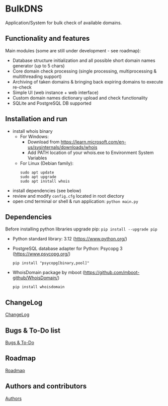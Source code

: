 # BulkDNS

Application/System for bulk check of available domains.


##  Functionality and features

Main modules (some are still under development - see roadmap):

* Database structure initialization and all possible short domain names generator (up to 5 chars)
* Core domain check processing (single processing, multiprocessing & multithreading support)
* Archiving of taken domains & bringing back expiring domains to execute re-check
* Simple UI (web instance + web interface)
* Custom domain names dictionary upload and check functionality
* SQLite and PostgreSQL DB supported


##  Installation and run

* install whois binary 
  * For Windows: 
    * Download from https://learn.microsoft.com/en-us/sysinternals/downloads/whois
    * Add PATH location of your whois.exe to Environment System Variables
  * For Linux (Debian family):
    ```
    sudo apt update
    sudo apt upgrade
    sudo apt install whois
    ``` 
* install dependencies (see below)
* review and modify ```config.cfg``` located in root diectory
* open cmd terminal or shell & run application: ```python main.py```


## Dependencies

Before installing python libraries upgrade pip: ```pip install --upgrade pip```

* Python standard library: 3.12 (https://www.python.org/)

* PostgreSQL database adapter for Python: Psycopg 3 (https://www.psycopg.org/)

  ```pip install "psycopg[binary,pool]"```

* WhoisDomain package by mboot (https://github.com/mboot-github/WhoisDomain/)

  ```pip install whoisdomain```


## ChangeLog

[ChangeLog](doc/CHANGELOG.md)


## Bugs & To-Do list

[Bugs & To-Do](doc/BUGS&TODO.md)


## Roadmap

[Roadmap](doc/ROADMAP.md)


## Authors and contributors

[Authors](doc/AUTHORS.md)

